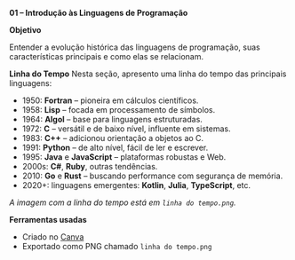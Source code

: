 **01 – Introdução às Linguagens de Programação**

**Objetivo**

Entender a evolução histórica das linguagens de programação, suas características principais e como elas se relacionam.

**Linha do Tempo**
Nesta seção, apresento uma linha do tempo das principais linguagens:

- 1950: **Fortran** – pioneira em cálculos científicos.
- 1958: **Lisp** – focada em processamento de símbolos.
- 1964: **Algol** – base para linguagens estruturadas.
- 1972: **C** – versátil e de baixo nível, influente em sistemas.
- 1983: **C++** – adicionou orientação a objetos ao C.
- 1991: **Python** – de alto nível, fácil de ler e escrever.
- 1995: **Java** e **JavaScript** – plataformas robustas e Web.
- 2000s: **C#**, **Ruby**, outras tendências.
- 2010: **Go** e **Rust** – buscando performance com segurança de memória.
- 2020+: linguagens emergentes: **Kotlin**, **Julia**, **TypeScript**, etc.

*A imagem com a linha do tempo está em `linha do tempo.png`.*

**Ferramentas usadas**
- Criado no [Canva](https://www.canva.com)
- Exportado como PNG chamado `linha do tempo.png`
